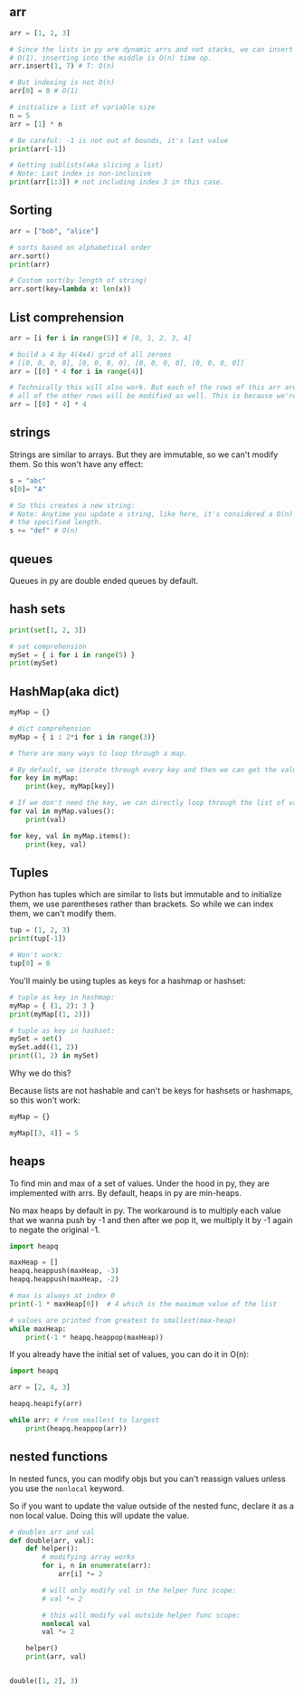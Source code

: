 ## arr
```python
arr = [1, 2, 3]

# Since the lists in py are dynamic arrs and not stacks, we can insert into the middle. But unlike append() and pop() which are
# O(1), inserting into the middle is O(n) time op.
arr.insert(1, 7) # T: O(n)

# But indexing is not O(n)
arr[0] = 0 # O(1)

# initialize a list of variable size
n = 5
arr = [1] * n

# Be careful: -1 is not out of bounds, it's last value
print(arr[-1])

# Getting sublists(aka slicing a list)
# Note: Last index is non-inclusive
print(arr[1:3]) # not including index 3 in this case.
```

## Sorting
```python
arr = ["bob", "alice"]

# sorts based on alphabetical order
arr.sort()
print(arr)

# Custom sort(by length of string)
arr.sort(key=lambda x: len(x))
```

## List comprehension
```python
arr = [i for i in range(5)] # [0, 1, 2, 3, 4]

# build a 4 by 4(4x4) grid of all zeroes
# [[0, 0, 0, 0], [0, 0, 0, 0], [0, 0, 0, 0], [0, 0, 0, 0]]
arr = [[0] * 4 for i in range(4)]

# Technically this will also work. But each of the rows of this arr are going to be the same. So if we modify one of the rows,
# all of the other rows will be modified as well. This is because we're not creating four UNIQUE rows in this case.
arr = [[0] * 4] * 4
```

## strings
Strings are similar to arrays. But they are immutable, so we can't modify them. So this won't have any effect:
```python
s = "abc"
s[0]= "A"

# So this creates a new string:
# Note: Anytime you update a string, like here, it's considered a O(n) op because you're creating a new string that has
# the specified length.
s += "def" # O(n)
```

## queues
Queues in py are double ended queues by default.

## hash sets
```python
print(set[1, 2, 3])

# set comprehension
mySet = { i for i in range(5) }
print(mySet)
```

## HashMap(aka dict)
```python
myMap = {}

# dict comprehension
myMap = { i : 2*i for i in range(3)}

# There are many ways to loop through a map.

# By default, we iterate through every key and then we can get the value using that key
for key in myMap:
    print(key, myMap[key])

# If we don't need the key, we can directly loop through the list of vals:
for val in myMap.values():
    print(val)

for key, val in myMap.items():
    print(key, val)
```

## Tuples
Python has tuples which are similar to lists but immutable and to initialize them, we use parentheses rather than brackets. 
So while we can index them, we can't modify them.
```python
tup = (1, 2, 3)
print(tup[-1])

# Won't work:
tup[0] = 0
```

You'll mainly be using tuples as keys for a hashmap or hashset:
```python
# tuple as key in hashmap:
myMap = { (1, 2): 3 }
print(myMap[(1, 2)])

# tuple as key in hashset:
mySet = set()
mySet.add((1, 2))
print((1, 2) in mySet)
```

Why we do this?

Because lists are not hashable and can't be keys for hashsets or hashmaps, so this won't work:
```python
myMap = {}

myMap[[3, 4]] = 5
```

## heaps
To find min and max of a set of values. Under the hood in py, they are implemented with arrs. By default, heaps in py are min-heaps.

No max heaps by default in py. The workaround is to multiply each value that we wanna push by -1 and then after we pop it, 
we multiply it by -1 again to negate the original -1.

```python
import heapq

maxHeap = []
heapq.heappush(maxHeap, -3)
heapq.heappush(maxHeap, -2)

# max is always at index 0
print(-1 * maxHeap[0])  # 4 which is the maximum value of the list

# values are printed from greatest to smallest(max-heap)
while maxHeap:
    print(-1 * heapq.heappop(maxHeap))
```

If you already have the initial set of values, you can do it in O(n):

```python
import heapq

arr = [2, 4, 3]

heapq.heapify(arr)

while arr: # from smallest to largest
    print(heapq.heappop(arr))
```

## nested functions
In nested funcs, you can modify objs but you can't reassign values unless you use the `nonlocal` keyword.

So if you want to update the value outside of the nested func, declare it as a non local value. Doing this will update the value.

```python
# doubles arr and val
def double(arr, val):
    def helper():
        # modifying array works
        for i, n in enumerate(arr):
            arr[i] *= 2

        # will only modify val in the helper func scope:
        # val *= 2

        # this will modify val outside helper func scope:
        nonlocal val
        val *= 2

    helper()
    print(arr, val)


double([1, 2], 3)
```